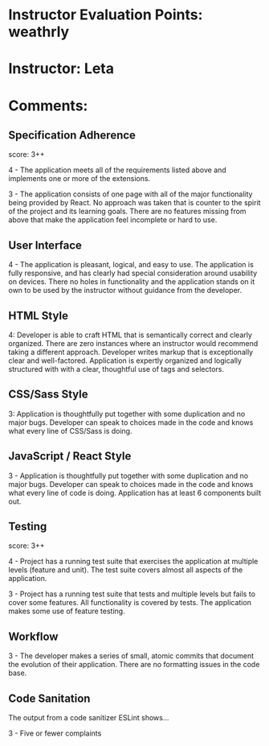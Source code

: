 # Instructor Evaluation Points: weathrly
# Instructor: Leta
# Comments:

## Specification Adherence

score: 3++

4 - The application meets all of the requirements listed above and implements one or more of the extensions.

3 - The application consists of one page with all of the major functionality being provided by React. No approach was taken that is counter to the spirit of the project and its learning goals. There are no features missing from above that make the application feel incomplete or hard to use.


## User Interface

4 - The application is pleasant, logical, and easy to use. The application is fully responsive, and has clearly had special consideration around usability on devices. There no holes in functionality and the application stands on it own to be used by the instructor without guidance from the developer.


## HTML Style

4: Developer is able to craft HTML that is semantically correct and clearly organized. There are zero instances where an instructor would recommend taking a different approach. Developer writes markup that is exceptionally clear and well-factored. Application is expertly organized and logically structured with with a clear, thoughtful use of tags and selectors.


## CSS/Sass Style

3: Application is thoughtfully put together with some duplication and no major bugs. Developer can speak to choices made in the code and knows what every line of CSS/Sass is doing.


## JavaScript / React Style

3 - Application is thoughtfully put together with some duplication and no major bugs. Developer can speak to choices made in the code and knows what every line of code is doing. Application has at least 6 components built out.


## Testing

score: 3++

4 - Project has a running test suite that exercises the application at multiple levels (feature and unit). The test suite covers almost all aspects of the application.

3 - Project has a running test suite that tests and multiple levels but fails to cover some features. All functionality is covered by tests. The application makes some use of feature testing.


## Workflow

3 - The developer makes a series of small, atomic commits that document the evolution of their application. There are no formatting issues in the code base.


## Code Sanitation

The output from a code sanitizer ESLint shows…

3 - Five or fewer complaints
